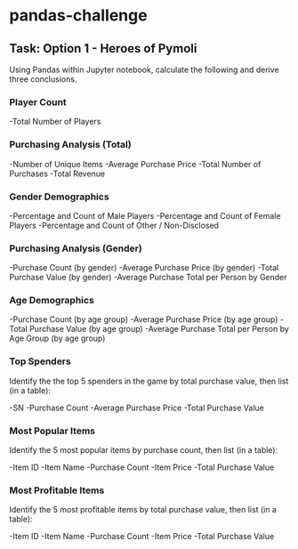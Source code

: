 # pandas-challenge

## Task: Option 1 - Heroes of Pymoli
Using Pandas within Jupyter notebook, calculate the following and derive three conclusions.

### Player Count
-Total Number of Players

### Purchasing Analysis (Total)

-Number of Unique Items
-Average Purchase Price
-Total Number of Purchases
-Total Revenue

### Gender Demographics

-Percentage and Count of Male Players
-Percentage and Count of Female Players
-Percentage and Count of Other / Non-Disclosed


### Purchasing Analysis (Gender)

-Purchase Count (by gender)
-Average Purchase Price (by gender)
-Total Purchase Value (by gender)
-Average Purchase Total per Person by Gender




### Age Demographics

-Purchase Count (by age group)
-Average Purchase Price (by age group)
-Total Purchase Value (by age group)
-Average Purchase Total per Person by Age Group (by age group)




### Top Spenders

Identify the the top 5 spenders in the game by total purchase value, then list (in a table):

-SN
-Purchase Count
-Average Purchase Price
-Total Purchase Value




### Most Popular Items

Identify the 5 most popular items by purchase count, then list (in a table):

-Item ID
-Item Name
-Purchase Count
-Item Price
-Total Purchase Value




### Most Profitable Items

Identify the 5 most profitable items by total purchase value, then list (in a table):

-Item ID
-Item Name
-Purchase Count
-Item Price
-Total Purchase Value
